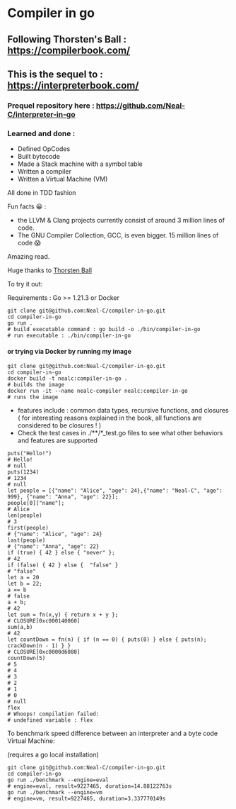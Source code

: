  # Compiler in go
 
## Following Thorsten's Ball : https://compilerbook.com/
## This is the sequel to : https://interpreterbook.com/

### Prequel repository here : https://github.com/Neal-C/interpreter-in-go

 
###  Learned and done :
- Defined OpCodes
- Built bytecode
- Made a Stack machine with a symbol table
- Written a compiler
- Written a Virtual Machine (VM)

All done in TDD fashion


Fun facts 😀 :
- the LLVM & Clang projects currently consist of around 3 million lines of code. 
- The GNU Compiler Collection, GCC, is even bigger. 15 million lines of code 😱


Amazing read. 

Huge thanks to [Thorsten Ball](https://github.com/mrnugget)

To try it out:

Requirements : Go >= 1.21.3 or Docker

```shell
git clone git@github.com:Neal-C/compiler-in-go.git
cd compiler-in-go
go run . 
# build executable command : go build -o ./bin/compiler-in-go
# run executable : ./bin/compiler-in-go
```

#### or trying via Docker by running my image

```shell
git clone git@github.com:Neal-C/compiler-in-go.git
cd compiler-in-go
docker build -t nealc:compiler-in-go .
# builds the image
docker run -it --name nealc-compiler nealc:compiler-in-go
# runs the image
```

- features include : common data types, recursive functions, and closures ( for interesting reasons explained in the book, all functions are considered to be closures ! )
- Check the test cases in ./**/*_test.go files to see what other behaviors and features are supported

```shell
puts("Hello!")
# Hello!
# null
puts(1234)
# 1234
# null
let people = [{"name": "Alice", "age": 24},{"name": "Neal-C", "age": 999}, {"name": "Anna", "age": 22}];
people[0]["name"];
# Alice
len(people)
# 3
first(people)
# {"name": "Alice", "age": 24}
last(people)
# {"name": "Anna", "age": 22} 
if (true) { 42 } else { "never" };
# 42
if (false) { 42 } else {  "false" }
# "false"
let a = 20
let b = 22;
a == b
# false
a + b;
# 42
let sum = fn(x,y) { return x + y };
# CLOSURE[0xc000140060] 
sum(a,b)
# 42
let countDown = fn(n) { if (n == 0) { puts(0) } else { puts(n); crackDown(n - 1) } }
# CLOSURE[0xc0000d6080]
countDown(5)
# 5
# 4
# 3
# 2
# 1
# 0
# null
flex
# Whoops! compilation failed:
# undefined variable : flex
```

To benchmark speed difference between an interpreter and a byte code Virtual Machine:

(requires a go local installation)

```shell
git clone git@github.com:Neal-C/compiler-in-go.git
cd compiler-in-go
go run ./benchmark --engine=eval
# engine=eval, result=9227465, duration=14.88122763s
go run ./benchmark --engine=vm
# engine=vm, result=9227465, duration=3.337770149s
```


